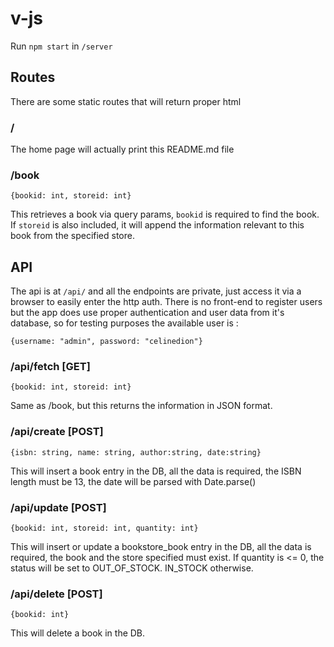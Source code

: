 # v-js
Run `npm start` in `/server`

## Routes
There are some static routes that will return proper html

### /
The home page will actually print this README.md file

### /book 

`{bookid: int, storeid: int}`

This retrieves a book via query params, `bookid` is required to find the book. If `storeid` is also included, it will append the information relevant to this book from the specified store. 

## API
The api is at `/api/` and all the endpoints are private, just access it via a browser to easily enter the http auth. There is no front-end to register users but the app does use proper authentication and user data from it's database, so for testing purposes the available user is :

`{username: "admin", password: "celinedion"}`

### /api/fetch [GET]

`{bookid: int, storeid: int}`

Same as /book, but this returns the information in JSON format.

### /api/create [POST]

`{isbn: string, name: string, author:string, date:string}`

This will insert a book entry in the DB, all the data is required, the ISBN length must be 13, the date will be parsed with Date.parse()

### /api/update [POST]

`{bookid: int, storeid: int, quantity: int}`

This will insert or update a bookstore_book entry in the DB, all the data is required, the book and the store specified must exist. If quantity is <= 0, the status will be set to OUT_OF_STOCK. IN_STOCK otherwise.

### /api/delete [POST]

`{bookid: int}`

This will delete a book in the DB.
